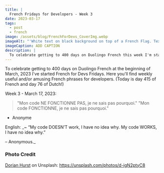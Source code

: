 ```yaml
---
title: |
  French Fridays for Developers - Week 3
date: 2023-03-17
tags:
  - post
  - french
image: /assets/blog/FrenchForDevs_CoverImg.webp
imageAlt: "'White text on black background on top of a French Flag. Text says French for Devs! Funny and/or useful French quotes for developers. A New French for Devs Quote Every Friday! https://gingerkiwi.dev'"
imageCaption: ADD CAPTION
description: |
  To celebrate getting to 400 days on Duolingo French this week I'm starting French for Devs Fridays. Here you'll find  useful and/or amusing French phrases for developers. ~ Mon code NE FONCTIONNE PAS, je ne sais pas pourquoi. Mon code FONCTIONNE, je ne sais pas pourquoi. ~ Read the full post for the translation.
---
```


To celebrate getting to 400 days on Duolingo French at the beginning of March, 2023 I've started French for Devs Fridays. Here you'll find weekly useful and/or amusing French phrases for developers. (Today is day 415 of French and day 76 of Dutch!)

Week 3 - March 17, 2023:

>"Mon code NE FONCTIONNE PAS, je ne sais pas pourquoi." 
>"Mon code FONCTIONNE, je ne sais pas pourquoi."
- Anonyme

English:  _~ “My code DOESN’T work, I have no idea why. My code WORKS, I have no idea why.”

– Anonymous._

### Photo Credit

[Dorian Hurst](https://unsplash.com/@soyd) on Unsplash: https://unsplash.com/photos/d-igN2ptyC8